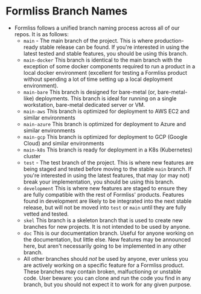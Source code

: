 # Formliss Branch Names

* Formliss follows a unified branch naming process across all of our repos. It is as follows:
  * `main` - The main branch of the project. This is where production-ready stable release can be found. If you're interested in using the latest tested and stable features, you should be using this branch.
  * `main-docker` This branch is identical to the main branch with the exception of some docker components required to run a product in a local docker environment (excellent for testing a Formliss product without spending a lot of time setting up a local deployment environment).
  * `main-bare` This branch is designed for bare-metal (or, bare-metal-like) deployments. This branch is ideal for running on a single workstation, bare-metal dedicated server or VM.
  * `main-aws` This branch is optimized for deployment to AWS EC2 and similar environments
  * `main-azure` This branch is optimized for deployment to Azure and similar environments
  * `main-gcp` This branch is optimized for deployment to GCP (Google Cloud) and similar environments
  * `main-k8s`  This branch is ready for deployment in a K8s (Kubernetes) cluster
  * `test` - The test branch of the project. This is where new features are being staged and tested before moving to the stable `main` branch. If you're interested in using the latest features, that may (or may not) break your implementation, you should be using this branch.
  * `development` This is where new features are staged to ensure they are fully compatible with the rest of Formliss' products. Features found in development are likely to be integrated into the next stable release, but will not be moved into `test` or `main` until they are fully vetted and tested.
  * `skel` This branch is a skeleton branch that is used to create new branches for new projects. It is not intended to be used by anyone.
  * `doc` This is our documentation branch. Useful for anyone working on the documentation, but little else. New features may be announced here, but aren't necessarily going to be implemented in any other branch.
  * All other branches should _not_ be used by anyone, ever unless you are actively working on a specific feature for a Formliss product. These branches may contain broken, malfuctioning or unstable code. User beware: you can clone and run the code you find in any branch, but you should not expect it to work for any given purpose.